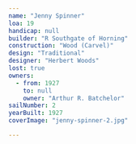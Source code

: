 ```yaml
---
name: "Jenny Spinner"
loa: 19
handicap: null
builder: "R Southgate of Horning"
construction: "Wood (Carvel)"
design: "Traditional"
designer: "Herbert Woods"
lost: true
owners:
  - from: 1927
    to: null
    owner: "Arthur R. Batchelor"
sailNumber: 2
yearBuilt: 1927
coverImage: "jenny-spinner-2.jpg"

---
```

